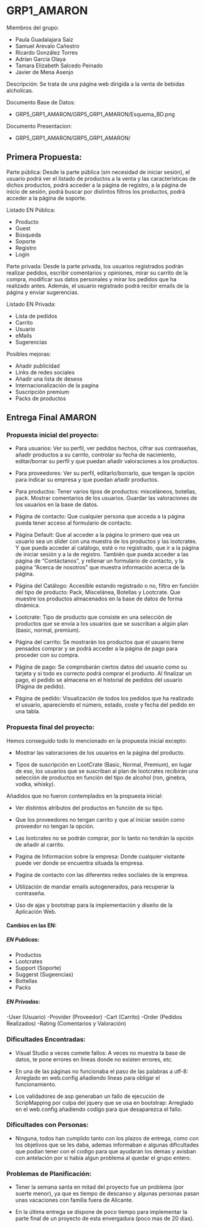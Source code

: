 # GRP1_AMARON

Miembros del grupo:
- Paula Guadalajara Saiz
- Samuel Arevalo Cañestro
- Ricardo González Torres
- Adrían García Olaya
- Tamara Elizabeth Salcedo Peinado
- Javier de Mena Asenjo

Descripción:
Se trata de una página web dirigida a la venta de bebidas alcholicas.

Documento Base de Datos:
- GRP5_GRP1_AMARON/GRP5_GRP1_AMARON/Esquema_BD.png

Documento Presentacion:
- GRP5_GRP1_AMARON/GRP5_GRP1_AMARON/


## Primera Propuesta:

Parte pública:
Desde la parte pública (sin necesidad de iniciar sesión), el usuario podrá ver el listado de productos a la venta y las características de dichos productos, podrá acceder a la página de registro, a la página de inicio de sesión, podrá buscar por distintos filtros los productos, podrá acceder a la página de soporte.

Listado EN Pública:
- Producto
- Guest
- Búsqueda
- Soporte
- Registro
- Login

Parte privada:
Desde la parte privada, los usuarios registrados podrán realizar pedidos, escribir comentarios y opiniones, mirar su carrito de la compra, modificar sus datos personales y mirar los pedidos que ha realizado antes. Además, el usuario registrado podrá recibir emails de la página y enviar sugerencias.

Listado EN Privada:
- Lista de pedidos
- Carrito
- Usuario
- eMails
- Sugerencias

Posibles mejoras:
- Añadir publicidad
- Links de redes sociales
- Añadir una lista de deseos
- Internacionalización de la pagina
- Suscripción premium
- Packs de productos


## Entrega Final AMARON

### Propuesta inicial del proyecto:

- Para usuarios: Ver su perfil, ver pedidos hechos, cifrar sus contraseñas, añadir productos a su carrito, controlar su fecha de nacimiento, editar/borrar su perfil y que puedan añadir valoraciones a los productos.

- Para proveedores: Ver su perfil, editarlo/borrarlo, que tengan la opción para indicar su empresa y que puedan añadir productos.

- Para productos: Tener varios tipos de productos: misceláneos, botellas, pack. Mostrar comentarios de los usuarios. Guardar las valoraciones de los usuarios en la base de datos.

- Página de contacto: Que cualquier persona que acceda a la página pueda tener acceso al formulario de contacto.

- Página Default: Que al acceder a la página lo primero que vea un usuario sea un slider con una muestra de los productos y las lootcrates. Y que pueda acceder al catálogo, esté o no registrado, que ir a la página de iniciar sesión y a la de registro. También que pueda acceder a las página de “Contáctanos”, y rellenar un formulario de contacto, y la página “Acerca de nosotros” que muestra información acerca de la página.

- Página del Catálogo: Accesible estando registrado o no, filtro en función del tipo de producto: Pack, Miscelánea, Botellas y Lootcrate. Que muestre los productos almacenados en la base de datos de forma dinámica.

- Lootcrate: Tipo de producto que consiste en una selección de productos que se envía a los usuarios que se suscriban a algún plan (basic, normal, premium).
 
- Página del carrito: Se mostrarán los productos que el usuario tiene pensados comprar y se podrá acceder a la página de pago para proceder con su compra.

- Página de pago: Se comprobarán ciertos datos del usuario como su tarjeta y si todo es correcto podrá comprar el producto. Al finalizar un pago, el pedido se almacena en el historial de pedidos del usuario (Página de pedido).

- Página de pedido: Visualización de todos los pedidos que ha realizado el usuario, apareciendo el número, estado, coste y fecha del pedido en una tabla.

### Propuesta final del proyecto:

Hemos conseguido todo lo mencionado en la propuesta inicial excepto:

- Mostrar las valoraciones de los usuarios en la página del producto.

- Tipos de suscripción en LootCrate (Basic, Normal, Premium), en lugar de eso, los usuarios que se suscriban al plan de lootcrates recibirán una selección de productos en función del tipo de alcohol (ron, ginebra, vodka, whisky).


Añadidos que no fueron contemplados en la propuesta inicial:

- Ver distintos atributos del productos en función de su tipo.

- Que los proveedores no tengan carrito y que al iniciar sesión como proveedor no tengan la opción.

- Las lootcrates no se podrán comprar, por lo tanto no tendrán la opción de añadir al carrito.

- Pagina de Informacion sobre la empresa: Donde cualquier visitante puede ver donde se encuentra situada la empresa.

- Pagina de contacto con las diferentes redes socliales de la empresa.

- Utilización de mandar emails autogenerados, para recuperar la contraseña.

- Uso de ajax y bootstrap para la implementación y diseño de la Aplicación Web.


#### Cambios en las EN:

##### EN Publicas:

- Productos
- Lootcrates
- Support (Soporte)
- Suggerst (Sugeencias)
- Bottellas
- Packs

##### EN Privadas:

-User (Usuario)
-Provider (Proveedor)
-Cart (Carrito)
-Order (Pedidos Realizados)
-Rating (Comentarios y Valoración)

### Dificultades Encontradas:

- Visual Studio a veces comete fallos: A veces no muestra la base de datos, te pone errores en lineas donde no existen errores, etc.

- En una de las páginas no funcionaba el paso de las palabras a utf-8: Arreglado en web.config añadiendo lineas para obligar el funcionamiento.

- Los validadores de asp generaban un fallo de ejecución de ScripMapping por culpa del jquery que se usa en bootstrap: Arreglado en el web.config añadiendo codigo para que desaparezca el fallo.

### Dificultades con Personas:

- Ninguna, todos han cumplido tanto con los plazos de entrega, como con los objetivos que se les daba, ademas informaban e algunas dificultades que podian tener con el codigo para que ayudaran los demas y avisban con antelación por si habia algun problema al quedar el grupo entero.

### Problemas de Planificación:

- Tener la semana santa en mitad del proyecto fue un problema (por suerte menor), ya que es tiempo de descanso y algunas personas pasan unas vacaciones con familia fuera de Alicante.

- En la última entrega se dispone de poco tiempo para implementar la parte final de un proyecto de esta envergadura (poco mas de 20 días).











